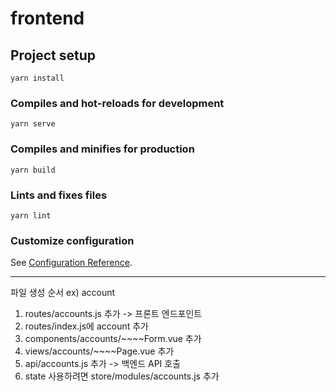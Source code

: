 # frontend

## Project setup
```
yarn install
```

### Compiles and hot-reloads for development
```
yarn serve
```

### Compiles and minifies for production
```
yarn build
```

### Lints and fixes files
```
yarn lint
```

### Customize configuration
See [Configuration Reference](https://cli.vuejs.org/config/).

---

파일 생성 순서 ex) account
1. routes/accounts.js 추가 -> 프론트 엔드포인트
2. routes/index.js에 account 추가
3. components/accounts/~~~~Form.vue 추가 
4. views/accounts/~~~~Page.vue 추가 
5. api/accounts.js 추가 -> 백엔드 API 호출
6. state 사용하려면 store/modules/accounts.js 추가